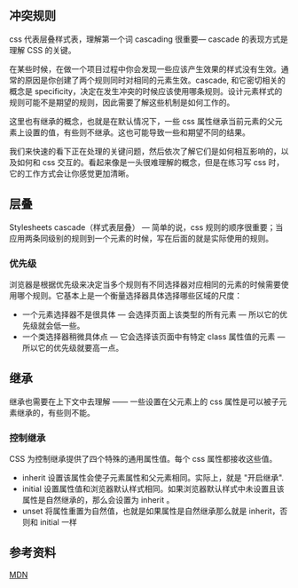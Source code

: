 ## 冲突规则

css 代表层叠样式表，理解第一个词 cascading 很重要— cascade 的表现方式是理解 CSS 的关键。

在某些时候，在做一个项目过程中你会发现一些应该产生效果的样式没有生效。通常的原因是你创建了两个规则同时对相同的元素生效。cascade, 和它密切相关的概念是 specificity，决定在发生冲突的时候应该使用哪条规则。设计元素样式的规则可能不是期望的规则，因此需要了解这些机制是如何工作的。

这里也有继承的概念，也就是在默认情况下，一些 css 属性继承当前元素的父元素上设置的值，有些则不继承。这也可能导致一些和期望不同的结果。

我们来快速的看下正在处理的关键问题，然后依次了解它们是如何相互影响的，以及如何和 css 交互的。看起来像是一头很难理解的概念，但是在练习写 css 时，它的工作方式会让你感觉更加清晰。

## 层叠

Stylesheets cascade（样式表层叠） — 简单的说，css 规则的顺序很重要；当应用两条同级别的规则到一个元素的时候，写在后面的就是实际使用的规则。

### 优先级

浏览器是根据优先级来决定当多个规则有不同选择器对应相同的元素的时候需要使用哪个规则。它基本上是一个衡量选择器具体选择哪些区域的尺度：

- 一个元素选择器不是很具体 — 会选择页面上该类型的所有元素 — 所以它的优先级就会低一些。
- 一个类选择器稍微具体点 — 它会选择该页面中有特定 class 属性值的元素 — 所以它的优先级就要高一点。

## 继承

继承也需要在上下文中去理解 —— 一些设置在父元素上的 css 属性是可以被子元素继承的，有些则不能。

### 控制继承

CSS 为控制继承提供了四个特殊的通用属性值。每个 css 属性都接收这些值。

- inherit
  设置该属性会使子元素属性和父元素相同。实际上，就是 "开启继承".
- initial
  设置属性值和浏览器默认样式相同。如果浏览器默认样式中未设置且该属性是自然继承的，那么会设置为 inherit 。
- unset
  将属性重置为自然值，也就是如果属性是自然继承那么就是 inherit，否则和 initial 一样

## 参考资料

[MDN](https://developer.mozilla.org/zh-CN/docs/Learn/CSS/Building_blocks/Cascade_and_inheritance)
